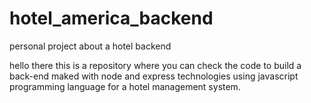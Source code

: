 # hotel_america_backend
personal project about a hotel backend

hello there this is a repository where you can check the code to build a back-end maked with node and express technologies using javascript programming language
for a hotel management system.

